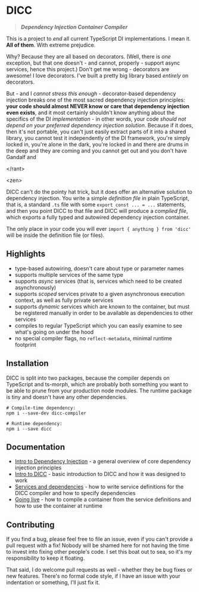 # DICC

> **_Dependency Injection Container Compiler_**

This is a project to _end_ all current TypeScript DI implementations.
I mean it. **All of them**. With extreme prejudice.

Why? Because they are all based on decorators. (Well, there is _one_ exception,
but that one doesn't - and cannot, properly - support async services, hence
this project.) Don't get me wrong - decorators are awesome! I love decorators.
I've built a pretty big library based _entirely_ on decorators.

But - and I _cannot stress this enough_ - decorator-based dependency injection
breaks one of the most sacred dependency injection principles: **your code
should almost NEVER know or care that dependency injection even exists**, and it
most certainly shouldn't know anything about the specifics of the DI
_implementation_ - in other words, your code _should not depend on your
preferred dependency injection solution_. Because if it does, then it's not
portable, you can't just easily extract parts of it into a shared library,
you cannot test it independently of the DI framework, you're simply locked in,
you're alone in the dark, you're locked in and there are drums in the deep and
they are coming and you cannot get out and you don't have Gandalf and

&lt;/rant&gt;

&lt;zen&gt;

DICC can't do the pointy hat trick, but it does offer an alternative solution
to dependency injection. You write a simple _definition file_ in plain
TypeScript, that is, a standard `.ts` file with some `export const ... = ...`
statements, and then you point DICC to that file and DICC will produce a
_compiled file_, which exports a fully typed and autowired dependency injection
container.

The only place in your code you will ever `import { anything } from 'dicc'`
will be inside the definition file (or files).

## Highlights
 - type-based autowiring, doesn't care about type or parameter names
 - supports multiple services of the same type
 - supports _async_ services (that is, services which need to be created
   asynchronously)
 - supports _scoped_ services private to a given asynchronous execution
   context, as well as fully private services
 - supports _dynamic_ services which are known to the container, but must be
   registered manually in order to be available as dependencies to other
   services
 - compiles to regular TypeScript which you can easily examine to see what's
   going on under the hood
 - no special compiler flags, no `reflect-metadata`, minimal runtime footprint


## Installation

DICC is split into two packages, because the compiler depends on TypeScript
and ts-morph, which are probably both something you want to be able to prune
from your production node modules. The runtime package is tiny and doesn't have
any other dependencies.

```shell
# Compile-time dependency:
npm i --save-dev dicc-compiler

# Runtime dependency:
npm i --save dicc
```


## Documentation

 - [Intro to Dependency Injection][1] - a general overview of core dependency
   injection principles
 - [Intro to DICC][2] - basic introduction to DICC and how it was designed
   to work
 - [Services and dependencies][3] - how to write service definitions for the
   DICC compiler and how to specify dependencies
 - [Going live][4] - how to compile a container from the service definitions
   and how to use the container at runtime


## Contributing

If you find a bug, please feel free to file an issue, even if you can't provide
a pull request with a fix! Nobody will be shamed here for not having the time to
invest into fixing other people's code. I set this boat out to sea, so it's my
responsibility to keep it floating.

That said, I do welcome pull requests as well - whether they be bug fixes or
new features. There's no formal code style, if I have an issue with your
indentation or something, I'll just fix it.


[1]: https://github.com/jahudka/dicc/blob/main/docs/01-intro-to-di.md
[2]: https://github.com/jahudka/dicc/blob/main/docs/02-intro-to-dicc.md
[3]: https://github.com/jahudka/dicc/blob/main/docs/03-services-and-dependencies.md
[4]: https://github.com/jahudka/dicc/blob/main/docs/04-going-live.md
